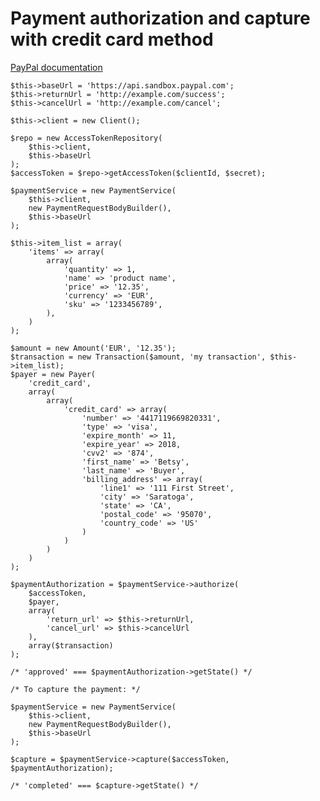 Payment authorization and capture with credit card method
=========================================================

[PayPal documentation](https://developer.paypal.com/docs/integration/direct/capture-payment/)

    $this->baseUrl = 'https://api.sandbox.paypal.com';
    $this->returnUrl = 'http://example.com/success';
    $this->cancelUrl = 'http://example.com/cancel';

    $this->client = new Client();

    $repo = new AccessTokenRepository(
        $this->client,
        $this->baseUrl
    );
    $accessToken = $repo->getAccessToken($clientId, $secret);

    $paymentService = new PaymentService(
        $this->client,
        new PaymentRequestBodyBuilder(),
        $this->baseUrl
    );

    $this->item_list = array(
        'items' => array(
            array(
                'quantity' => 1,
                'name' => 'product name',
                'price' => '12.35',
                'currency' => 'EUR',
                'sku' => '1233456789',
            ),
        )
    );

    $amount = new Amount('EUR', '12.35');
    $transaction = new Transaction($amount, 'my transaction', $this->item_list);
    $payer = new Payer(
        'credit_card',
        array(
            array(
                'credit_card' => array(
                    'number' => '4417119669820331',
                    'type' => 'visa',
                    'expire_month' => 11,
                    'expire_year' => 2018,
                    'cvv2' => '874',
                    'first_name' => 'Betsy',
                    'last_name' => 'Buyer',
                    'billing_address' => array(
                        'line1' => '111 First Street',
                        'city' => 'Saratoga',
                        'state' => 'CA',
                        'postal_code' => '95070',
                        'country_code' => 'US'
                    )
                )
            )
        )
    );

    $paymentAuthorization = $paymentService->authorize(
        $accessToken,
        $payer,
        array(
            'return_url' => $this->returnUrl,
            'cancel_url' => $this->cancelUrl
        ),
        array($transaction)
    );

    /* 'approved' === $paymentAuthorization->getState() */

    /* To capture the payment: */

    $paymentService = new PaymentService(
        $this->client,
        new PaymentRequestBodyBuilder(),
        $this->baseUrl
    );

    $capture = $paymentService->capture($accessToken, $paymentAuthorization);

    /* 'completed' === $capture->getState() */
